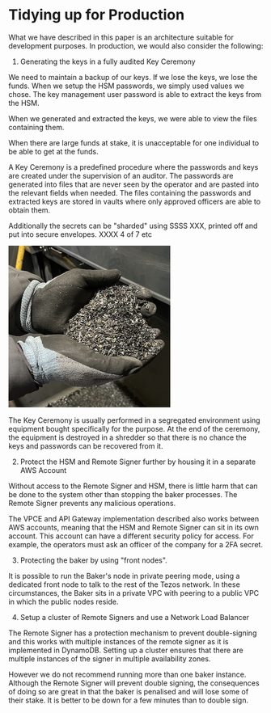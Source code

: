 # Tidying up for Production

What we have described in this paper is an architecture suitable for development purposes. In production, we would also consider the following:

1. Generating the keys in a fully audited Key Ceremony

We need to maintain a backup of our keys. If we lose the keys, we lose the funds. When we setup the HSM passwords, we simply used values we chose. The key management user password is able to extract the keys from the HSM.

When we generated and extracted the keys, we were able to view the files containing them.

When there are large funds at stake, it is unacceptable for one individual to be able to get at the funds. 

A Key Ceremony is a predefined procedure where the passwords and keys are created under the supervision of an auditor. The passwords are generated into files that are never seen by the operator and are pasted into the relevant fields when needed. The files containing the passwords and extracted keys are stored in vaults where only approved officers are able to obtain them.

Additionally the secrets can be "sharded" using SSSS XXX, printed off and put into secure envelopes. XXXX 4 of 7 etc

![An Apple Mac, post key-ceremony](img/Apple_Mac_Post_Key_Ceremony.jpeg)

The Key Ceremony is usually performed in a segregated environment using equipment bought specifically for the purpose. At the end of the ceremony, the equipment is destroyed in a shredder so that there is no chance the keys and passwords can be recovered from it.

2. Protect the HSM and Remote Signer further by housing it in a separate AWS Account

Without access to the Remote Signer and HSM, there is little harm that can be done to the system other than stopping the baker processes. The Remote Signer prevents any malicious operations.

The VPCE and API Gateway implementation described also works between AWS accounts, meaning that the HSM and Remote Signer can sit in its own account. This account can have a different security policy for access. For example, the operators must ask an officer of the company for a 2FA secret.

3. Protecting the baker by using "front nodes".

It is possible to run the Baker's node in private peering mode, using a dedicated front node to talk to the rest of the Tezos network. In these circumstances, the Baker sits in a private VPC with peering to a public VPC in which the public nodes reside.

4. Setup a cluster of Remote Signers and use a Network Load Balancer

The Remote Signer has a protection mechanism to prevent double-signing and this works with multiple instances of the remote signer as it is implemented in DynamoDB. Setting up a cluster ensures that there are multiple instances of the signer in multiple availability zones.

However we do not recommend running more than one baker instance. Although the Remote Signer will prevent double signing, the consequences of doing so are great in that the baker is penalised and will lose some of their stake. It is better to be down for a few minutes than to double sign.



